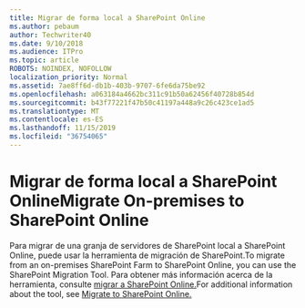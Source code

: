 ```yaml
---
title: Migrar de forma local a SharePoint Online
ms.author: pebaum
author: Techwriter40
ms.date: 9/10/2018
ms.audience: ITPro
ms.topic: article
ROBOTS: NOINDEX, NOFOLLOW
localization_priority: Normal
ms.assetid: 7ae8ff6d-db1b-403b-9707-6fe6da75be92
ms.openlocfilehash: a063184a4662bc311c91b50a62456f40728b854d
ms.sourcegitcommit: b43f77221f47b50c41197a448a9c26c423ce1ad5
ms.translationtype: MT
ms.contentlocale: es-ES
ms.lasthandoff: 11/15/2019
ms.locfileid: "36754065"
---
```

# <a name="migrate-on-premises-to-sharepoint-online"></a><span data-ttu-id="5054e-102">Migrar de forma local a SharePoint Online</span><span class="sxs-lookup"><span data-stu-id="5054e-102">Migrate On-premises to SharePoint Online</span></span>

<span data-ttu-id="5054e-103">Para migrar de una granja de servidores de SharePoint local a SharePoint Online, puede usar la herramienta de migración de SharePoint.</span><span class="sxs-lookup"><span data-stu-id="5054e-103">To migrate from an on-premises SharePoint Farm to SharePoint Online, you can use the SharePoint Migration Tool.</span></span> <span data-ttu-id="5054e-104">Para obtener más información acerca de la herramienta, consulte [migrar a SharePoint Online.](https://go.microsoft.com/fwlink/?linkid=2019574)</span><span class="sxs-lookup"><span data-stu-id="5054e-104">For additional information about the tool, see [Migrate to SharePoint Online.](https://go.microsoft.com/fwlink/?linkid=2019574)</span></span>
  

